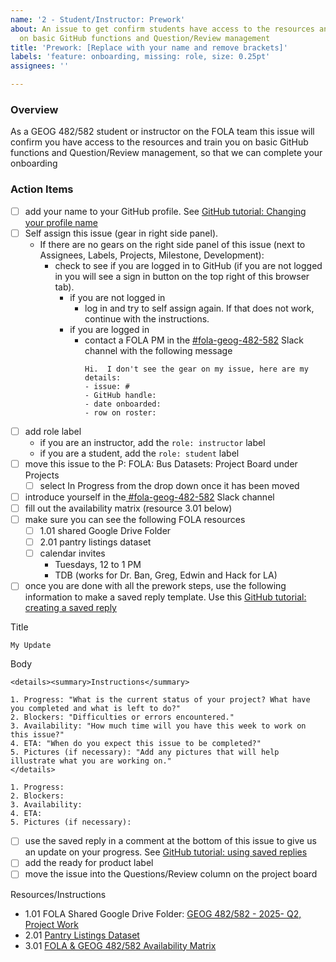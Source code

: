 ```yaml
---
name: '2 - Student/Instructor: Prework'
about: An issue to get confirm students have access to the resources and train them
  on basic GitHub functions and Question/Review management
title: 'Prework: [Replace with your name and remove brackets]'
labels: 'feature: onboarding, missing: role, size: 0.25pt'
assignees: ''

---
```


### Overview
As a GEOG 482/582 student or instructor on the FOLA team this issue will confirm you have access to the resources and train you on basic GitHub functions and Question/Review management, so that we can complete your onboarding

### Action Items
- [ ] add your name to your GitHub profile. See [GitHub tutorial: Changing your profile name](https://docs.github.com/en/account-and-profile/setting-up-and-managing-your-github-profile/customizing-your-profile/personalizing-your-profile#changing-your-profile-name)
- [ ] Self assign this issue (gear in right side panel).  
  - If there are no gears on the right side panel of this issue (next to Assignees, Labels, Projects, Milestone, Development): 
     -  check to see if you are logged in to GitHub (if you are not logged in you will see a sign in button on the top right of this browser tab).  
         - if you are not logged in
            -  log in and try to self assign again.  If that does not work, continue with the instructions.
         - if you are logged in
            - contact a FOLA PM in the [#fola-geog-482-582](https://app.slack.com/client/T04502KQX/C08LMJQQCDB) Slack channel with the following message
               ```
               Hi.  I don't see the gear on my issue, here are my details:
               - issue: #
               - GitHub handle:
               - date onboarded:
               - row on roster:               
               ```
- [ ] add role label
  - if you are an instructor, add the `role: instructor` label
  - if you are a student, add the `role: student` label
- [ ] move this issue to the P: FOLA: Bus Datasets: Project Board under Projects
   - [ ] select In Progress from the drop down once it has been moved
- [ ] introduce yourself in the[ #fola-geog-482-582](https://app.slack.com/client/T04502KQX/C08LMJQQCDB) Slack channel
- [ ] fill out the availability matrix (resource 3.01 below)
- [ ] make sure you can see the following FOLA resources
  - [ ] 1.01 shared Google Drive Folder
  - [ ] 2.01 pantry listings dataset
  - [ ] calendar invites
     - Tuesdays, 12 to 1 PM
     - TDB (works for Dr. Ban, Greg, Edwin and Hack for LA) 
- [ ] once you are done with all the prework steps, use the following information to make a saved reply template. Use this [GitHub tutorial: creating a saved reply](https://docs.github.com/en/get-started/writing-on-github/working-with-saved-replies/creating-a-saved-reply)

Title
```
My Update
```
Body
```
<details><summary>Instructions</summary>

1. Progress: "What is the current status of your project? What have you completed and what is left to do?"
2. Blockers: "Difficulties or errors encountered."
3. Availability: "How much time will you have this week to work on this issue?"
4. ETA: "When do you expect this issue to be completed?"
5. Pictures (if necessary): "Add any pictures that will help illustrate what you are working on."
</details> 

1. Progress: 
2. Blockers: 
3. Availability:
4. ETA:
5. Pictures (if necessary): 
```
- [ ] use the saved reply in a comment at the bottom of this issue to give us an update on your progress. See [GitHub tutorial: using saved replies](https://docs.github.com/en/get-started/writing-on-github/working-with-saved-replies/using-saved-replies)
- [ ] add the ready for product label
- [ ] move the issue into the Questions/Review column on the project board

Resources/Instructions

- 1.01 FOLA Shared Google Drive Folder: [GEOG 482/582 - 2025- Q2, Project Work](https://drive.google.com/drive/folders/1McC5scDudg9gQhsrPS66JElFf8PXY9Lj)
- 2.01 [Pantry Listings Dataset](https://drive.google.com/file/d/1wY9w8Sdyee7w2850f14WonxQWZ-Za_us/view?usp=drive_link) 
- 3.01 [ FOLA & GEOG 482/582 Availability Matrix](https://docs.google.com/spreadsheets/d/1B-Gvuc8VbNcCk-2ylbvI7yaRZfZ5mQsw86OwfWy_6t0/edit?gid=0#gid=0)

